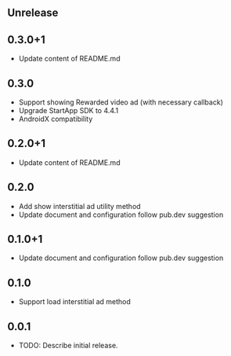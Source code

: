 ## Unrelease 

## 0.3.0+1

* Update content of README.md

## 0.3.0

* Support showing Rewarded video ad (with necessary callback)
* Upgrade StartApp SDK to 4.4.1
* AndroidX compatibility

## 0.2.0+1

* Update content of README.md

## 0.2.0

* Add show interstitial ad utility method
* Update document and configuration follow pub.dev suggestion

## 0.1.0+1

* Update document and configuration follow pub.dev suggestion 

## 0.1.0

* Support load interstitial ad method

## 0.0.1

* TODO: Describe initial release.
